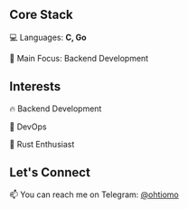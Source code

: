 ## Core Stack
💻 Languages: **C, Go**

🚀 Main Focus: Backend Development

## Interests
🔥 Backend Development

🔧 DevOps

🦀 Rust Enthusiast


## Let's Connect
📫 You can reach me on Telegram: [@ohtiomo](https://t.me/ohtiomo)
